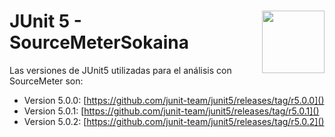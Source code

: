 # <img src="https://junit.org/junit5/assets/img/junit5-logo.png" align="right" width="100">JUnit 5 - SourceMeterSokaina

Las versiones de JUnit5 utilizadas para el análisis con SourceMeter son:

- Version 5.0.0: [https://github.com/junit-team/junit5/releases/tag/r5.0.0]()
- Version 5.0.1: [https://github.com/junit-team/junit5/releases/tag/r5.0.1]()
- Version 5.0.2: [https://github.com/junit-team/junit5/releases/tag/r5.0.2]()
